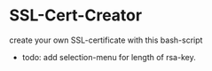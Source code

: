 # SSL-Cert-Creator

create your own SSL-certificate with this bash-script

- todo: add selection-menu for length of rsa-key.

